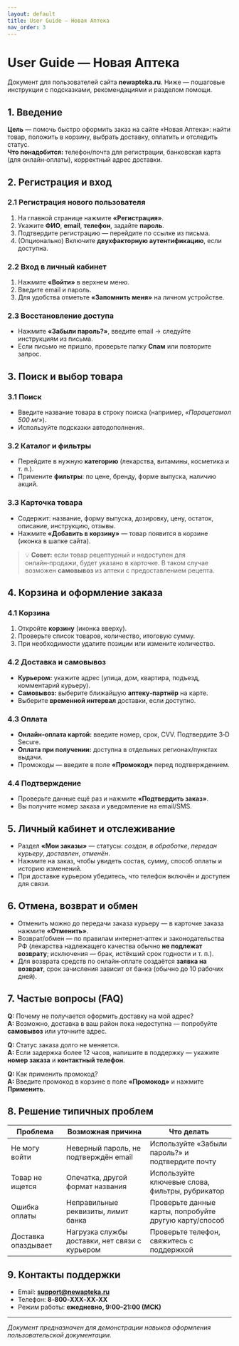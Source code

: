 ```yaml
---
layout: default
title: User Guide — Новая Аптека
nav_order: 3
---
```


# User Guide — Новая Аптека

Документ для пользователей сайта **newapteka.ru**. Ниже — пошаговые инструкции с подсказками, рекомендациями и разделом помощи.

## 1. Введение
**Цель** — помочь быстро оформить заказ на сайте «Новая Аптека»: найти товар, положить в корзину, выбрать доставку, оплатить и отследить статус.  
**Что понадобится:** телефон/почта для регистрации, банковская карта (для онлайн‑оплаты), корректный адрес доставки.

## 2. Регистрация и вход
### 2.1 Регистрация нового пользователя
1. На главной странице нажмите **«Регистрация»**.  
2. Укажите **ФИО**, **email**, **телефон**, задайте **пароль**.  
3. Подтвердите регистрацию — перейдите по ссылке из письма.  
4. (Опционально) Включите **двухфакторную аутентификацию**, если доступна.

### 2.2 Вход в личный кабинет
1. Нажмите **«Войти»** в верхнем меню.  
2. Введите email и пароль.  
3. Для удобства отметьте **«Запомнить меня»** на личном устройстве.

### 2.3 Восстановление доступа
- Нажмите **«Забыли пароль?»**, введите email → следуйте инструкциям из письма.  
- Если письмо не пришло, проверьте папку **Спам** или повторите запрос.

## 3. Поиск и выбор товара
### 3.1 Поиск
- Введите название товара в строку поиска (например, *«Парацетамол 500 мг»*).  
- Используйте подсказки автодополнения.

### 3.2 Каталог и фильтры
- Перейдите в нужную **категорию** (лекарства, витамины, косметика и т. п.).  
- Примените **фильтры**: по цене, бренду, форме выпуска, наличию акций.

### 3.3 Карточка товара
- Содержит: название, форму выпуска, дозировку, цену, остаток, описание, инструкцию, отзывы.  
- Нажмите **«Добавить в корзину»** — товар появится в корзине (иконка в шапке сайта).

> 💡 **Совет:** если товар рецептурный и недоступен для онлайн‑продажи, будет указано в карточке. В таком случае возможен **самовывоз** из аптеки с предоставлением рецепта.

## 4. Корзина и оформление заказа
### 4.1 Корзина
1. Откройте **корзину** (иконка вверху).  
2. Проверьте список товаров, количество, итоговую сумму.  
3. При необходимости удалите позиции или измените количество.

### 4.2 Доставка и самовывоз
- **Курьером:** укажите адрес (улица, дом, квартира, подъезд, комментарий курьеру).  
- **Самовывоз:** выберите ближайшую **аптеку‑партнёр** на карте.  
- Выберите **временной интервал** доставки, если доступно.

### 4.3 Оплата
- **Онлайн‑оплата картой:** введите номер, срок, CVV. Подтвердите 3‑D Secure.  
- **Оплата при получении:** доступна в отдельных регионах/пунктах выдачи.  
- Промокоды — введите в поле **«Промокод»** перед подтверждением.

### 4.4 Подтверждение
- Проверьте данные ещё раз и нажмите **«Подтвердить заказ»**.  
- Вы получите номер заказа и уведомление на email/SMS.

## 5. Личный кабинет и отслеживание
- Раздел **«Мои заказы»** — статусы: *создан*, *в обработке*, *передан курьеру*, *доставлен*, *отменён*.  
- Нажмите на заказ, чтобы увидеть состав, сумму, способ оплаты и историю изменений.  
- При доставке курьером убедитесь, что телефон включён и доступен для связи.

## 6. Отмена, возврат и обмен
- Отменить можно до передачи заказа курьеру — в карточке заказа нажмите **«Отменить»**.  
- Возврат/обмен — по правилам интернет‑аптек и законодательства РФ (лекарства надлежащего качества обычно **не подлежат возврату**; исключения — брак, истёкший срок годности и т. п.).  
- Для возврата средств по онлайн‑оплате создаётся **заявка на возврат**, срок зачисления зависит от банка (обычно до 10 рабочих дней).

## 7. Частые вопросы (FAQ)
**Q:** Почему не получается оформить доставку на мой адрес?  
**A:** Возможно, доставка в ваш район пока недоступна — попробуйте **самовывоз** или уточните адрес.

**Q:** Статус заказа долго не меняется.  
**A:** Если задержка более 12 часов, напишите в поддержку — укажите **номер заказа** и **контактный телефон**.

**Q:** Как применить промокод?  
**A:** Введите промокод в корзине в поле **«Промокод»** и нажмите **Применить**.

## 8. Решение типичных проблем
 Проблема               | Возможная причина                                 | Что делать                                                            |
|-------------------------|---------------------------------------------------|-----------------------------------------------------------------------|
| Не могу войти           | Неверный пароль, не подтверждён email             | Используйте «Забыли пароль?» и подтвердите почту                      |
| Товар не ищется         | Опечатка, другой формат названия                  | Используйте ключевые слова, фильтры, рубрикатор                       |
| Ошибка оплаты           | Неправильные реквизиты, лимит банка               | Проверьте данные карты, попробуйте другую карту/способ                |
| Доставка опаздывает     | Нагрузка службы доставки, нет связи с курьером    | Проверьте телефон, свяжитесь с поддержкой                             |

## 9. Контакты поддержки
- Email: **support@newapteka.ru**  
- Телефон: **8‑800‑XXX‑XX‑XX**  
- Режим работы: **ежедневно, 9:00–21:00 (МСК)**

---

*Документ предназначен для демонстрации навыков оформления пользовательской документации.*
